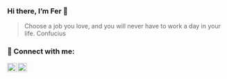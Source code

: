 ### Hi there, I’m Fer 👋

>Choose a job you love, and you will never have to work a day in your life. Confucius

### 🤝 Connect with me:

<a href="https://es.linkedin.com/in/fernandoramirezclager/en"><img align="left" src="https://raw.githubusercontent.com/yushi1007/yushi1007/main/images/linkedin.svg" alt="Fernando Ramírez Clager | LinkedIn" width="21px"/></a>

<a href="https://www.instagram.com/fernanramcla/"><img align="left" src="https://raw.githubusercontent.com/yushi1007/yushi1007/main/images/instagram.svg" alt="Fernando Ramírez Clager | Instagram" width="21px"/></a>
</br>

<!--
**fernando-ramirez-clager/fernando-ramirez-clager** is a ✨ _special_ ✨ repository because its `README.md` (this file) appears on your GitHub profile.

Here are some ideas to get you started:

- 🔭 I’m currently working on ...
- 🌱 I’m currently learning ...
- 👯 I’m looking to collaborate on ...
- 🤔 I’m looking for help with ...
- 💬 Ask me about ...
- 📫 How to reach me: ...
- 😄 Pronouns: ...
- ⚡ Fun fact: ...
-->
